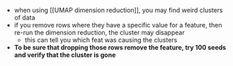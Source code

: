 - when using [[UMAP dimension reduction]], you may find weird clusters of data
- if you remove rows where they have a specific value for a feature, then re-run the dimension reduction, the cluster may disappear
	- this can tell you which feat was causing the clusters
- **To be sure that dropping those rows remove the feature, try 100 seeds and verify that the cluster is gone**